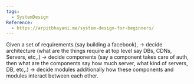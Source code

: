 ```yaml
---
tags:
  - SystemDesign
Reference:
  - https://arpitbhayani.me/system-design-for-beginners/
---
```

Given a set of requirements (say building a facebook),
-> decide architecture (what are the things require at top level say DBs, CDNs, Servers, etc,.)
-> decide components (say a component takes care of auth, then what are the components say how much server, what kind of servers, DB, etc,.)
-> decide modules
additionally how these components and modules interact between each other.

